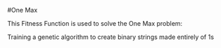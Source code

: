 #One Max

This Fitness Function is used to solve the One Max problem:

Training a genetic algorithm to create binary strings made entirely of 1s
